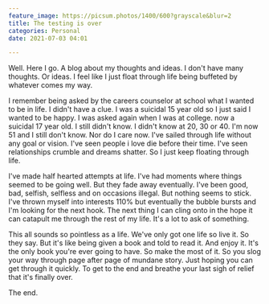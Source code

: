 ```yaml
---
feature_image: https://picsum.photos/1400/600?grayscale&blur=2
title: The testing is over
categories: Personal
date: 2021-07-03 04:01

---
```

Well. Here I go. A blog about my thoughts and ideas. I don't have many thoughts. Or ideas. I feel like I just float through life being buffeted by whatever comes my way.

I remember being asked by the careers counselor at school what I wanted to be in life. I didn't have a clue. I was a suicidal 15 year old so I just said I wanted to be happy. I was asked again when I was at college.  <!-- more --> now a suicidal 17 year old. I still didn't know. I didn't know at 20, 30 or 40. I'm now 51 and I still don't know. Nor do I care now. I've sailed through life without any goal or vision. I've seen people i love die before their time. I've seen relationships crumble and dreams shatter. So I just keep floating through life.

I've made half hearted attempts at life. I've had moments where things seemed to be going well. But they fade away eventually. I've been good, bad, selfish, selfless and on occasions illegal. But nothing seems to stick. I've thrown myself into interests 110% but eventually the bubble bursts and I'm looking for the next hook. The next thing I can cling onto in the hope it can catapult me through the rest of my life. It's a lot to ask of something.

This all sounds so pointless as a life. We've only got one life so live it. So they say. But it's like being given a book and told to read it. And enjoy it. It's the only book you're ever going to have. So make the most of it. So you slog your way through page after page of mundane story. Just hoping you can get through it quickly. To get to the end and breathe your last sigh of relief that it's finally over.

The end.